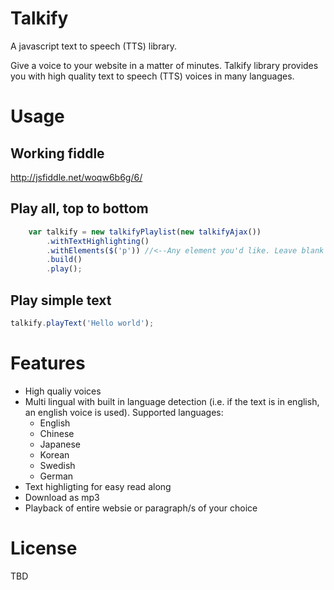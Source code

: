 # Talkify
A javascript text to speech (TTS) library.

Give a voice to your website in a matter of minutes. Talkify library provides you with high quality text to speech (TTS) voices in many languages.

# Usage

## Working fiddle
http://jsfiddle.net/woqw6b6g/6/

## Play all, top to bottom
```javascript
    var talkify = new talkifyPlaylist(new talkifyAjax())
        .withTextHighlighting()
        .withElements($('p')) //<--Any element you'd like. Leave blank to let Talkify make a good guess
        .build()
        .play();
```

## Play simple text

```javascript
talkify.playText('Hello world');
```

# Features

- High qualiy voices
- Multi lingual with built in language detection (i.e. if the text is in english, an english voice is used). Supported languages:
  - English
  - Chinese
  - Japanese
  - Korean
  - Swedish
  - German
- Text highligting for easy read along
- Download as mp3
- Playback of entire websie or paragraph/s of your choice

# License
TBD
